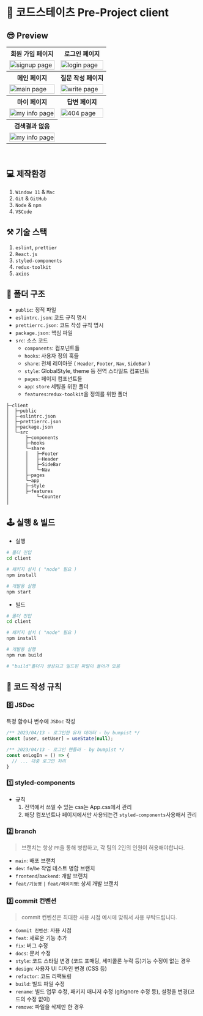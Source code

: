 # 🐯 코드스테이츠 Pre-Project client

## 😎 Preview

<html>
<table>
  <tr>
    <th>
      회원 가입 페이지
    </th>
    <th>
      로그인 페이지
    </th>
  </tr>
  <tr>
    <td>
      <img src="https://user-images.githubusercontent.com/118884127/234739375-e6b6ad03-f92c-4ed9-b459-239474d59381.png"  alt="signup page" width = 100% >
    </td>
    <td>
      <img src="https://user-images.githubusercontent.com/118884127/234739380-670cd6d5-9e06-4bc6-bd35-9dccc76b51ee.png" alt="login page" width = 100%>
    </td>
   </tr> 
  <tr>
    <th>
      메인 페이지
    </th>
    <th>
      질문 작성 페이지
    </th>
  </tr>
  <tr>
    <td>
      <img src="https://user-images.githubusercontent.com/118884127/234738779-38f6f8cf-00e4-48c6-ae6a-d352eb23d912.gif"  alt="main page" width = 100%>
    </td>
    <td>
      <img src="https://user-images.githubusercontent.com/118884127/234738521-fbcd776b-1208-44e3-ad96-ab1d0d829637.gif" alt="write page" width = 100%>
    </td>
   </tr>
   <tr>
    <th>
      마이 페이지
    </th> 
    <th>
      답변 페이지
    </th>
  </tr>
  <tr>
    <td>
      <img src="https://user-images.githubusercontent.com/118884127/234738910-16f1f72d-e3d5-4f01-8260-b8a15faf8379.gif" alt="my info page" width = 100%>
    </td>
    <td>
      <img src="https://user-images.githubusercontent.com/118884127/234739484-5a7fe983-a0e3-4522-ab45-46249e1234e3.gif" alt="404 page" width = 100%>
    </td>
  </tr> 
  <tr>
    <th>
      검색결과 없음
    </th>
  </tr>
  <tr>
    <td>
      <img src="https://user-images.githubusercontent.com/118884127/234739529-2c30bb6a-da97-4e87-bf3f-6b3729e098ee.png" alt="my info page" width = 100%>
    </td
  </tr>
</table>
</html>

<br/>

## 💻 제작환경
1. `Window 11` & `Mac`
1. `Git` & `GitHub`
1. `Node` & `npm`
1. `VSCode`

## ⚒️ 기술 스택
1. `eslint`, `prettier`
1. `React.js`
1. `styled-components`
1. `redux-toolkit`
1. `axios`

## 🫗 폴더 구조

+ `public`: 정적 파일
+ `eslintrc.json`: 코드 규칙 명시
+ `prettierrc.json`: 코드 작성 규칙 명시
+ `package.json`: 핵심 파일
+ `src`: 소스 코드
  + `components`: 컴포넌트들
  + `hooks`: 사용자 정의 훅들
  + `share`: 전체 레이아웃 ( `Header`, `Footer`, `Nav`, `SideBar` )
  + `style`: GlobalStyle, theme 등 전역 스타일드 컴포넌트
  + `pages`: 페이지 컴포넌트들
  + `app`: `store` 세팅을 위한 폴더
  + `features`:`redux-toolkit`을 정의를 위한 폴더

```
├─client
│  ├─public
│  ├─eslintrc.json
│  ├─prettierrc.json
│  ├─package.json
│  └─src
│      ├─components
│      ├─hooks
│      └─share
│      │   ├─Footer
│      │   ├─Header       
│      │   ├─SideBar
│      │   └─Nav
│      ├─pages
│      └─app
│      ├─style  
│      ├─features
│          └─Counter
│           
```

## 🕹️ 실행 & 빌드

+ 실행

```bash
# 폴더 진입
cd client

# 패키지 설치 ( "node" 필요 )
npm install

# 개발용 실행
npm start
```

+ 빌드

```bash
# 폴더 진입
cd client

# 패키지 설치 ( "node" 필요 )
npm install

# 개발용 실행
npm run build

# "build"폴더가 생성되고 빌드된 파일이 들어가 있음
```

## 📜 코드 작성 규칙

### 0️⃣ JSDoc
특정 함수나 변수에 `JSDoc` 작성

```jsx
/** 2023/04/13 - 로그인한 유저 데이터 - by bumpist */
const [user, setUser] = useState(null);

/** 2023/04/13 - 로그인 핸들러 - by bumpist */
const onLogIn = () => {
  // ... 대충 로그인 처리
}
```

### 1️⃣ styled-components

+ 규칙
  1. 전역에서 쓰일 수 있는 css는 App.css에서 관리
  1. 해당 컴포넌트나 페이지에서만 사용되는건 `styled-components`사용해서 관리


### 2️⃣ branch
> 브랜치는 항상 `PR`을 통해 병합하고, 각 팀의 2인의 인원이 허용해야합니다.<br />

+ `main`: 배포 브랜치
+ `dev`: `fe`/`be` 작업 테스트 병합 브랜치
+ `frontend`/`backend`: 개발 브랜치
+ `feat/기능명` `|` `feat/페이지명`: 상세 개발 브랜치


### 3️⃣ commit 컨벤션
> commit 컨벤션은 최대한 사용 시점 예시에 맞춰서 사용 부탁드립니다.<br />

+ `Commit 컨벤션`: 사용 시점
+ `feat`: 새로운 기능 추가
+ `fix`: 버그 수정
+ `docs`: 문서 수정
+ `style`: 코드 스타일 변경 (코드 포매팅, 세미콜론 누락 등)기능 수정이 없는 경우
+ `design`: 사용자 UI 디자인 변경 (CSS 등)
+ `refactor`: 코드 리팩토링
+ `build`: 빌드 파일 수정
+ `rename`: 빌드 업무 수정, 패키지 매니저 수정 (gitignore 수정 등), 설정을 변경(코드의 수정 없이)
+ `remove`: 파일을 삭제만 한 경우



